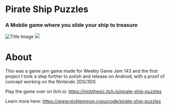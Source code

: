 # Pirate Ship Puzzles
### A Mobile game where you slide your ship to treasure
![Title Image](https://lh5.googleusercontent.com/gFZq9pasKmkPQR6H9FZZ-4MV4WuQfBn0wyKfiVkR692k3_u2PxT7BLxdp1Vab_9cZtHKX2F2CYJK_MEdsZRdBlFeMvruswnGP72Slbqg2WDa3_RDNqPiu64Qk69q-_ce5w=w1280)
<img src="https://lh5.googleusercontent.com/gFZq9pasKmkPQR6H9FZZ-4MV4WuQfBn0wyKfiVkR692k3_u2PxT7BLxdp1Vab_9cZtHKX2F2CYJK_MEdsZRdBlFeMvruswnGP72Slbqg2WDa3_RDNqPiu64Qk69q-_ce5w=w1280">

# About
This was a game jam game made for Weekly Game Jam 143 and the first project I took a step further to polish and release on Android, with a proof of concept working on the Nintendo 2DS/3DS


Play the game over on itch.io: https://nickthesic.itch.io/pirate-ship-puzzles


Learn more here: https://www.nicklemmon.cyou/code/pirate-ship-puzzles
